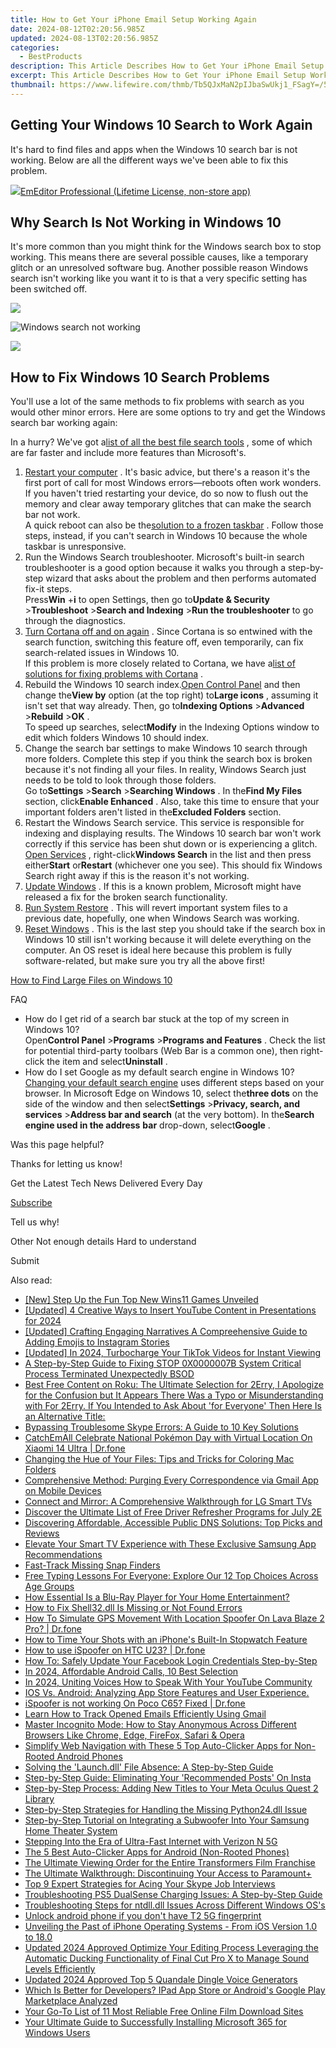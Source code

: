 ```yaml
---
title: How to Get Your iPhone Email Setup Working Again
date: 2024-08-12T02:20:56.985Z
updated: 2024-08-13T02:20:56.985Z
categories:
  - BestProducts
description: This Article Describes How to Get Your iPhone Email Setup Working Again
excerpt: This Article Describes How to Get Your iPhone Email Setup Working Again
thumbnail: https://www.lifewire.com/thmb/Tb5QJxMaN2pIJbaSwUkj1_FSagY=/540x405/filters:no_upscale():max_bytes(150000):strip_icc():format(webp)/checkingemailsmartphone_PeathegeeInc_Getty-5a62362b845b3400366de979.jpg
---
```


## Getting Your Windows 10 Search to Work Again
 It's hard to find files and apps when the Windows 10 search bar is not working. Below are all the different ways we've been able to fix this problem.  

<!-- affiliate ads begin -->
<a href="https://shop.emeditor.com/order/checkout.php?PRODS=4631722&QTY=1&AFFILIATE=108875&CART=1"><img src="https://www.emeditor.com/wp-content/uploads/2023/05/frontpage2-2048x588.webp" border="0">EmEditor Professional (Lifetime License, non-store app)</a>
<!-- affiliate ads end -->
## Why Search Is Not Working in Windows 10

 It's more common than you might think for the Windows search box to stop working. This means there are several possible causes, like a temporary glitch or an unresolved software bug. Another possible reason Windows search isn't working like you want it to is that a very specific setting has been switched off.

<!-- affiliate ads begin -->
<a href="https://estore.winxdvd.com/order/checkout.php?PRODS=1412049&QTY=1&AFFILIATE=108875&CART=1"><img src="https://www.winxdvd.com/affiliate/new-banner/pt-200x200.jpg" border="0"></a>
<!-- affiliate ads end -->
![Windows search not working](https://www.lifewire.com/thmb/eUOincgBNCFIDt1gubIW-meSdKs=/1500x0/filters:no_upscale():max_bytes(150000):strip_icc():format(webp)/windowssearchfix06-5bdc331846e0fb002d90f052.jpg)

<!-- affiliate ads begin -->
<a href="https://store.bitdefender.com/affiliate.php?ACCOUNT=BITLATIN&AFFILIATE=108875&PATH=http%3A%2F%2Fwww.bitdefender.com%2Fbusiness%3FAFFILIATE%3D108875%26RESOURCE%3D30%2525%2BOff%2Ball%2BGravityZone%2BProducts"><img src="https://www.bitdefender.com/content/dam/bitdefender/business/campaign/1200X628.png" border="0"></a>
<!-- affiliate ads end -->
## How to Fix Windows 10 Search Problems

 You'll use a lot of the same methods to fix problems with search as you would other minor errors. Here are some options to try and get the Windows search bar working again:

 In a hurry? We've got a[list of all the best file search tools](https://www.lifewire.com/11-free-file-search-tools-1356644) , some of which are far faster and include more features than Microsoft's.

1. [Restart your computer](https://www.lifewire.com/how-to-reboot-a-computer-2624568) . It's basic advice, but there's a reason it's the first port of call for most Windows errors—reboots often work wonders. If you haven't tried restarting your device, do so now to flush out the memory and clear away temporary glitches that can make the search bar not work.  
 A quick reboot can also be the[solution to a frozen taskbar](https://www.lifewire.com/how-to-fix-windows-10-taskbar-frozen-4585023) . Follow those steps, instead, if you can't search in Windows 10 because the whole taskbar is unresponsive.
2. Run the Windows Search troubleshooter. Microsoft's built-in search troubleshooter is a good option because it walks you through a step-by-step wizard that asks about the problem and then performs automated fix-it steps.  
 Press**Win** +**i** to open Settings, then go to**Update & Security** \>**Troubleshoot** \>**Search and Indexing** \>**Run the troubleshooter** to go through the diagnostics.
3. [Turn Cortana off and on again](https://www.lifewire.com/turn-off-cortana-in-windows-10-4165920) . Since Cortana is so entwined with the search function, switching this feature off, even temporarily, can fix search-related issues in Windows 10.  
 If this problem is more closely related to Cortana, we have a[list of solutions for fixing problems with Cortana](https://www.lifewire.com/fix-cortana-4151935) .
4. Rebuild the Windows 10 search index.[Open Control Panel](https://www.lifewire.com/how-to-open-control-panel-2625782) and then change the**View by** option (at the top right) to**Large icons** , assuming it isn't set that way already. Then, go to**Indexing Options** \>**Advanced** \>**Rebuild** \>**OK** .  
 To speed up searches, select**Modify** in the Indexing Options window to edit which folders Windows 10 should index.
5. Change the search bar settings to make Windows 10 search through more folders. Complete this step if you think the search box is broken because it's not finding all your files. In reality, Windows Search just needs to be told to look through those folders.  
 Go to**Settings** \>**Search** \>**Searching Windows** . In the**Find My Files** section, click**Enable Enhanced** . Also, take this time to ensure that your important folders aren't listed in the**Excluded Folders** section.
6. Restart the Windows Search service. This service is responsible for indexing and displaying results. The Windows 10 search bar won't work correctly if this service has been shut down or is experiencing a glitch.  
[Open Services](https://www.lifewire.com/what-is-a-service-4107276) , right-click**Windows Search** in the list and then press either**Start** or**Restart** (whichever one you see). This should fix Windows Search right away if this is the reason it's not working.
7. [Update Windows](https://www.lifewire.com/how-to-check-for-install-windows-updates-2624596) . If this is a known problem, Microsoft might have released a fix for the broken search functionality.
8. [Run System Restore](https://www.lifewire.com/how-to-use-system-restore-in-windows-2626131) . This will revert important system files to a previous date, hopefully, one when Windows Search was working.
9. [Reset Windows](https://www.lifewire.com/reset-this-pc-complete-walkthrough-2624538) . This is the last step you should take if the search box in Windows 10 still isn't working because it will delete everything on the computer. An OS reset is ideal here because this problem is fully software-related, but make sure you try all the above first!

[How to Find Large Files on Windows 10](https://www.lifewire.com/find-large-files-on-windows-10-5180994)

 FAQ

* How do I get rid of a search bar stuck at the top of my screen in Windows 10?  
 Open**Control Panel** \>**Programs** \>**Programs and Features** . Check the list for potential third-party toolbars (Web Bar is a common one), then right-click the item and select**Uninstall** .
* How do I set Google as my default search engine in Windows 10?  
[Changing your default search engine](https://www.lifewire.com/make-google-default-search-engine-3482175) uses different steps based on your browser. In Microsoft Edge on Windows 10, select the**three dots** on the side of the window and then select**Settings** \>**Privacy, search, and services** \>**Address bar and search** (at the very bottom). In the**Search engine used in the address** **bar** drop-down, select**Google** .

Was this page helpful?

Thanks for letting us know!

 Get the Latest Tech News Delivered Every Day

[Subscribe](https://www.lifewire.com/#)

Tell us why!

 Other  Not enough details  Hard to understand

 Submit

<ins class="adsbygoogle"
     style="display:block"
     data-ad-format="autorelaxed"
     data-ad-client="ca-pub-7571918770474297"
     data-ad-slot="1223367746"></ins>



<ins class="adsbygoogle"
     style="display:block"
     data-ad-client="ca-pub-7571918770474297"
     data-ad-slot="8358498916"
     data-ad-format="auto"
     data-full-width-responsive="true"></ins>

<span class="atpl-alsoreadstyle">Also read:</span>
<div><ul>
<li><a href="https://extra-approaches.techidaily.com/new-step-up-the-fun-top-new-wins11-games-unveiled/"><u>[New] Step Up the Fun  Top New Wins11 Games Unveiled</u></a></li>
<li><a href="https://facebook-video-footage.techidaily.com/updated-4-creative-ways-to-insert-youtube-content-in-presentations-for-2024/"><u>[Updated] 4 Creative Ways to Insert YouTube Content in Presentations for 2024</u></a></li>
<li><a href="https://instagram-clips.techidaily.com/updated-crafting-engaging-narratives-a-compreehensive-guide-to-adding-emojis-to-instagram-stories/"><u>[Updated] Crafting Engaging Narratives  A Compreehensive Guide to Adding Emojis to Instagram Stories</u></a></li>
<li><a href="https://tiktok-clips.techidaily.com/updated-in-2024-turbocharge-your-tiktok-videos-for-instant-viewing/"><u>[Updated] In 2024, Turbocharge Your TikTok Videos for Instant Viewing</u></a></li>
<li><a href="https://techno-recovery.techidaily.com/a-step-by-step-guide-to-fixing-stop-0x0000007b-system-critical-process-terminated-unexpectedly-bsod/"><u>A Step-by-Step Guide to Fixing STOP 0X0000007B System Critical Process Terminated Unexpectedly BSOD</u></a></li>
<li><a href="https://techno-recovery.techidaily.com/best-free-content-on-roku-the-ultimate-selection-for-2erry-i-apologize-for-the-confusion-but-it-appears-there-was-a-typo-or-misunderstanding-with-for-2erry-4/"><u>Best Free Content on Roku: The Ultimate Selection for 2Erry, I Apologize for the Confusion but It Appears There Was a Typo or Misunderstanding with For 2Erry. If You Intended to Ask About 'for Everyone' Then Here Is an Alternative Title:</u></a></li>
<li><a href="https://techno-recovery.techidaily.com/bypassing-troublesome-skype-errors-a-guide-to-10-key-solutions/"><u>Bypassing Troublesome Skype Errors: A Guide to 10 Key Solutions</u></a></li>
<li><a href="https://android-pokemon-go.techidaily.com/catchemall-celebrate-national-pokemon-day-with-virtual-location-on-xiaomi-14-ultra-drfone-by-drfone-virtual-android/"><u>CatchEmAll Celebrate National Pokémon Day with Virtual Location On Xiaomi 14 Ultra | Dr.fone</u></a></li>
<li><a href="https://techno-recovery.techidaily.com/changing-the-hue-of-your-files-tips-and-tricks-for-coloring-mac-folders/"><u>Changing the Hue of Your Files: Tips and Tricks for Coloring Mac Folders</u></a></li>
<li><a href="https://techno-recovery.techidaily.com/comprehensive-method-purging-every-correspondence-via-gmail-app-on-mobile-devices/"><u>Comprehensive Method: Purging Every Correspondence via Gmail App on Mobile Devices</u></a></li>
<li><a href="https://techno-recovery.techidaily.com/connect-and-mirror-a-comprehensive-walkthrough-for-lg-smart-tvs/"><u>Connect and Mirror: A Comprehensive Walkthrough for LG Smart TVs</u></a></li>
<li><a href="https://techno-recovery.techidaily.com/discover-the-ultimate-list-of-free-driver-refresher-programs-for-july-2e/"><u>Discover the Ultimate List of Free Driver Refresher Programs for July 2E</u></a></li>
<li><a href="https://techno-recovery.techidaily.com/discovering-affordable-accessible-public-dns-solutions-top-picks-and-reviews/"><u>Discovering Affordable, Accessible Public DNS Solutions: Top Picks and Reviews</u></a></li>
<li><a href="https://techno-recovery.techidaily.com/elevate-your-smart-tv-experience-with-these-exclusive-samsung-app-recommendations/"><u>Elevate Your Smart TV Experience with These Exclusive Samsung App Recommendations</u></a></li>
<li><a href="https://tiktok-video-recordings.techidaily.com/fast-track-missing-snap-finders/"><u>Fast-Track Missing Snap Finders</u></a></li>
<li><a href="https://techno-recovery.techidaily.com/free-typing-lessons-for-everyone-explore-our-12-top-choices-across-age-groups/"><u>Free Typing Lessons For Everyone: Explore Our 12 Top Choices Across Age Groups</u></a></li>
<li><a href="https://techno-recovery.techidaily.com/how-essential-is-a-blu-ray-player-for-your-home-entertainment/"><u>How Essential Is a Blu-Ray Player for Your Home Entertainment?</u></a></li>
<li><a href="https://techno-recovery.techidaily.com/how-to-fix-shell32dll-is-missing-or-not-found-errors/"><u>How to Fix Shell32.dll Is Missing or Not Found Errors</u></a></li>
<li><a href="https://fake-location.techidaily.com/how-to-simulate-gps-movement-with-location-spoofer-on-lava-blaze-2-pro-drfone-by-drfone-virtual-android/"><u>How To Simulate GPS Movement With Location Spoofer On Lava Blaze 2 Pro? | Dr.fone</u></a></li>
<li><a href="https://techno-recovery.techidaily.com/how-to-time-your-shots-with-an-iphones-built-in-stopwatch-feature/"><u>How to Time Your Shots with an iPhone's Built-In Stopwatch Feature</u></a></li>
<li><a href="https://android-pokemon-go.techidaily.com/how-to-use-ispoofer-on-htc-u23-drfone-by-drfone-virtual-android/"><u>How to use iSpoofer on HTC U23? | Dr.fone</u></a></li>
<li><a href="https://techno-recovery.techidaily.com/how-to-safely-update-your-facebook-login-credentials-step-by-step/"><u>How To: Safely Update Your Facebook Login Credentials Step-by-Step</u></a></li>
<li><a href="https://screen-activity-recording.techidaily.com/in-2024-affordable-android-calls-10-best-selection/"><u>In 2024, Affordable Android Calls, 10 Best Selection</u></a></li>
<li><a href="https://some-approaches.techidaily.com/in-2024-uniting-voices-how-to-speak-with-your-youtube-community/"><u>In 2024, Uniting Voices  How to Speak With Your YouTube Community</u></a></li>
<li><a href="https://techno-recovery.techidaily.com/ios-vs-android-analyzing-app-store-features-and-user-experience/"><u>IOS Vs. Android: Analyzing App Store Features and User Experience.</u></a></li>
<li><a href="https://fake-location.techidaily.com/ispoofer-is-not-working-on-poco-c65-fixed-drfone-by-drfone-virtual-android/"><u>iSpoofer is not working On Poco C65? Fixed | Dr.fone</u></a></li>
<li><a href="https://techno-recovery.techidaily.com/learn-how-to-track-opened-emails-efficiently-using-gmail/"><u>Learn How to Track Opened Emails Efficiently Using Gmail</u></a></li>
<li><a href="https://techno-recovery.techidaily.com/master-incognito-mode-how-to-stay-anonymous-across-different-browsers-like-chrome-edge-firefox-safari-and-opera/"><u>Master Incognito Mode: How to Stay Anonymous Across Different Browsers Like Chrome, Edge, FireFox, Safari & Opera</u></a></li>
<li><a href="https://techno-recovery.techidaily.com/simplify-web-navigation-with-these-5-top-auto-clicker-apps-for-non-rooted-android-phones/"><u>Simplify Web Navigation with These 5 Top Auto-Clicker Apps for Non-Rooted Android Phones</u></a></li>
<li><a href="https://techno-recovery.techidaily.com/solving-the-launchdll-file-absence-a-step-by-step-guide/"><u>Solving the 'Launch.dll' File Absence: A Step-by-Step Guide</u></a></li>
<li><a href="https://techno-recovery.techidaily.com/step-by-step-guide-eliminating-your-recommended-posts-on-insta/"><u>Step-by-Step Guide: Eliminating Your 'Recommended Posts' On Insta</u></a></li>
<li><a href="https://techno-recovery.techidaily.com/step-by-step-process-adding-new-titles-to-your-meta-oculus-quest-2-library/"><u>Step-by-Step Process: Adding New Titles to Your Meta Oculus Quest 2 Library</u></a></li>
<li><a href="https://techno-recovery.techidaily.com/step-by-step-strategies-for-handling-the-missing-python24dll-issue/"><u>Step-by-Step Strategies for Handling the Missing Python24.dll Issue</u></a></li>
<li><a href="https://techno-recovery.techidaily.com/step-by-step-tutorial-on-integrating-a-subwoofer-into-your-samsung-home-theater-system/"><u>Step-by-Step Tutorial on Integrating a Subwoofer Into Your Samsung Home Theater System</u></a></li>
<li><a href="https://techno-recovery.techidaily.com/stepping-into-the-era-of-ultra-fast-internet-with-verizon-n-5g/"><u>Stepping Into the Era of Ultra-Fast Internet with Verizon N 5G</u></a></li>
<li><a href="https://techno-recovery.techidaily.com/the-5-best-auto-clicker-apps-for-android-non-rooted-phones/"><u>The 5 Best Auto-Clicker Apps for Android (Non-Rooted Phones)</u></a></li>
<li><a href="https://techno-recovery.techidaily.com/the-ultimate-viewing-order-for-the-entire-transformers-film-franchise/"><u>The Ultimate Viewing Order for the Entire Transformers Film Franchise</u></a></li>
<li><a href="https://techno-recovery.techidaily.com/the-ultimate-walkthrough-discontinuing-your-access-to-paramountplus/"><u>The Ultimate Walkthrough: Discontinuing Your Access to Paramount+</u></a></li>
<li><a href="https://techno-recovery.techidaily.com/top-9-expert-strategies-for-acing-your-skype-job-interviews/"><u>Top 9 Expert Strategies for Acing Your Skype Job Interviews</u></a></li>
<li><a href="https://techno-recovery.techidaily.com/troubleshooting-ps5-dualsense-charging-issues-a-step-by-step-guide/"><u>Troubleshooting PS5 DualSense Charging Issues: A Step-by-Step Guide</u></a></li>
<li><a href="https://techno-recovery.techidaily.com/troubleshooting-steps-for-ntdlldll-issues-across-different-windows-oss/"><u>Troubleshooting Steps for ntdll.dll Issues Across Different Windows OS's</u></a></li>
<li><a href="https://techidaily.com/unlock-android-phone-if-you-don-t-have-t2-5g-fingerprint-by-drfone-android-unlock-android-unlock/"><u>Unlock android phone if you don't have T2 5G fingerprint</u></a></li>
<li><a href="https://techno-recovery.techidaily.com/unveiling-the-past-of-iphone-operating-systems-from-ios-version-10-to-180/"><u>Unveiling the Past of iPhone Operating Systems - From iOS Version 1.0 to 18.0</u></a></li>
<li><a href="https://sound-tweaking.techidaily.com/updated-2024-approved-optimize-your-editing-process-leveraging-the-automatic-ducking-functionality-of-final-cut-pro-x-to-manage-sound-levels-efficiently/"><u>Updated 2024 Approved Optimize Your Editing Process Leveraging the Automatic Ducking Functionality of Final Cut Pro X to Manage Sound Levels Efficiently</u></a></li>
<li><a href="https://ai-voice.techidaily.com/updated-2024-approved-top-5-quandale-dingle-voice-generators/"><u>Updated 2024 Approved Top 5 Quandale Dingle Voice Generators</u></a></li>
<li><a href="https://techno-recovery.techidaily.com/which-is-better-for-developers-ipad-app-store-or-androids-google-play-marketplace-analyzed/"><u>Which Is Better for Developers? IPad App Store or Android's Google Play Marketplace Analyzed</u></a></li>
<li><a href="https://techno-recovery.techidaily.com/your-go-to-list-of-11-most-reliable-free-online-film-download-sites/"><u>Your Go-To List of 11 Most Reliable Free Online Film Download Sites</u></a></li>
<li><a href="https://techno-recovery.techidaily.com/your-ultimate-guide-to-successfully-installing-microsoft-365-for-windows-users/"><u>Your Ultimate Guide to Successfully Installing Microsoft 365 for Windows Users</u></a></li>
</ul></div>
